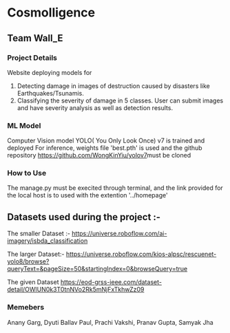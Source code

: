 # Cosmolligence
## Team Wall_E
### Project Details
Website deploying models for
1. Detecting damage in images of destruction caused by disasters like Earthquakes/Tsunamis.
2. Classifying the severity of damage in 5 classes.
User can submit images and have severity analysis as well as detection results.

### ML Model
Computer Vision model YOLO( You Only Look Once) v7 is trained and deployed
For inference, weights file 'best.pth' is used and the github repository https://github.com/WongKinYiu/yolov7​ must be cloned

### How to Use
The manage.py must be execited through terminal, and the link provided for the local host is to used with the extention '../homepage'


## Datasets used during the project :- 

The smaller Dataset :-
https://universe.roboflow.com/ai-imagery/isbda_classification

The larger Dataset:- 
https://universe.roboflow.com/kios-alpsc/rescuenet-yolo8/browse?queryText=&pageSize=50&startingIndex=0&browseQuery=true

The given Dataset
https://eod-grss-ieee.com/dataset-detail/OWlUN0k3T0tnNVo2Rk5mNjFxTkhwZz09

### Memebers
Anany Garg, Dyuti Ballav Paul, Prachi Vakshi, Pranav Gupta, Samyak Jha
